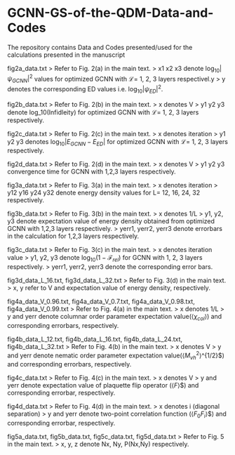 # GCNN-GS-of-the-QDM-Data-and-Codes
The repository contains Data and Codes presented/used for the calculations presented in the manuscript

fig2a_data.txt
    > Refer to Fig. 2(a) in the main text.
    > x1 x2 x3 denote $\log_{10}|\psi_{GCNN}|^2$ values for optimized GCNN with $\mathcal{L} =$ 1, 2, 3 layers respectivel.y
    > y denotes the corresponding ED values i.e. $\log_{10}|\psi_{ED}|^2$.

fig2b_data.txt
    > Refer to Fig. 2(b) in the main text.
    > x denotes V
    > y1 y2 y3 denote log_10(Infidleity) for optimized GCNN with $\mathcal{L} =$ 1, 2, 3 layers respectively.

fig2c_data.txt
    > Refer to Fig. 2(c) in the main text.
    > x denotes iteration
    > y1 y2 y3 denotes $\log_{10}|E_{GCNN} - E_{ED}|$ for optimized GCNN with $\mathcal{L} =$ 1, 2, 3 layers respectively.

fig2d_data.txt
    > Refer to Fig. 2(d) in the main text.
    > x denotes V 
    > y1 y2 y3 convergence time for GCNN with 1,2,3 layers respectively. 

fig3a_data.txt
    > Refer to Fig. 3(a) in the main text.
    > x denotes iteration
    > y12 y16 y24 y32 denote energy density values for L= 12, 16, 24, 32 respectively. 

fig3b_data.txt
    > Refer to Fig. 3(b) in the main text.
    > x denotes 1/L 
    > y1, y2, y3 denote expectation value of energy density obtained from optimized GCNN with 1,2,3 layers respectively.
    > yerr1, yerr2, yerr3 denote errorbars in the calculation for 1,2,3 layers respectively. 

fig3c_data.txt
    > Refer to Fig. 3(c) in the main text.
    > x denotes iteration value 
    > y1, y2, y3 denote $\log_{10}(1-\mathcal{F}_{rel})$ for GCNN with 1, 2, 3 layers respectively. 
    > yerr1, yerr2, yerr3 denote the corresponding error bars. 

fig3d_data_L_16.txt, fig3d_data_L_32.txt
    > Refer to Fig. 3(d) in the main text.
    > x, y refer to V and expectation value of energy density, respectively.

fig4a_data_V_0.96.txt, fig4a_data_V_0.7.txt, fig4a_data_V_0.98.txt, fig4a_data_V_0.99.txt 
    > Refer to Fig. 4(a) in the main text.
    > x denotes 1/L 
    > y and yerr denote columnar order parameter expectation value($\langle \chi_{col} \rangle$) and corresponding errorbars, respectively.

fig4b_data_L_12.txt, fig4b_data_L_16.txt, fig4b_data_L_24.txt, fig4b_data_L_32.txt
    > Refer to Fig. 4(b) in the main text.
    > x denotes V 
    > y and yerr denote nematic order parameter expectation value($\langle M_{vh}^2 \rangle$^{1/2}$) and corresponding errorbars, respectively.

fig4c_data.txt
    > Refer to Fig. 4(c) in the main text.
    > x denotes V 
    > y and yerr denote expectation value of plaquette flip operator ($\langle F \rangle$$) and corresponding errorbar, respectively.

fig4d_data.txt
    > Refer to Fig. 4(d) in the main text.
    > x denotes i (diagonal separation) 
    > y and yerr denote two-point correlation function ($\langle F_0 F_i \rangle$$) and corresponding errorbar, respectively.

fig5a_data.txt, fig5b_data.txt, fig5c_data.txt, fig5d_data.txt
    > Refer to Fig. 5 in the main text.
    > x, y, z denote Nx, Ny, P(Nx,Ny) respectively.
